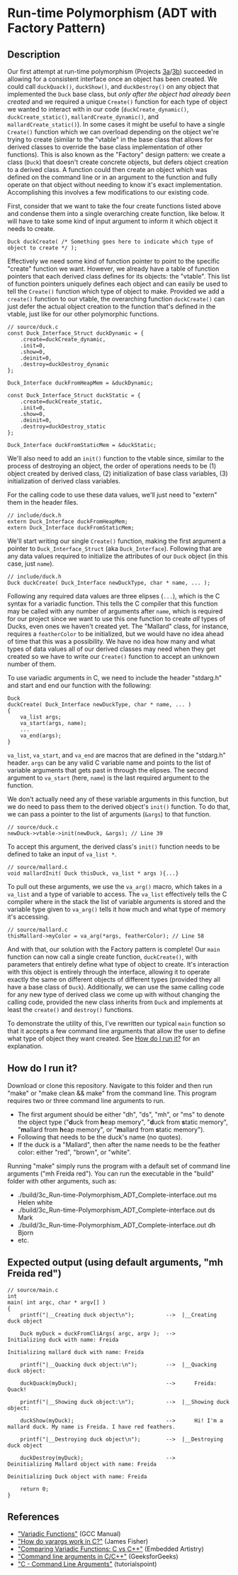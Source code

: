 # Run-time Polymorphism (ADT with Factory Pattern)

## Description

Our first attempt at run-time polymorphism (Projects [3a](https://github.com/nathancharlesjones/Comparison-of-OOP-techniques-in-C/tree/main/3a_Run-time-Polymorphism_ADT)/[3b](https://github.com/nathancharlesjones/Comparison-of-OOP-techniques-in-C/tree/main/3b_ADT-example-with-the-Template-Method-Pattern)) succeeded in allowing for a consistent interface once an object has been created. We could call `duckQuack()`, `duckShow()`, and `duckDestroy()` on any object that implemented the `Duck` base class, but _only after the object had already been created_ and we required a unique `Create()` function for each type of object we wanted to interact with in our code (`duckCreate_dynamic()`, `duckCreate_static()`, `mallardCreate_dynamic()`, and `mallardCreate_static()`). In some cases it might be useful to have a single `Create()` function which we can overload depending on the object we're trying to create (similar to the "vtable" in the base class that allows for derived classes to override the base class implementation of other functions). This is also known as the "Factory" design pattern: we create a class (`Duck`) that doesn't create concrete objects, but defers object creation to a derived class. A function could then create an object which was defined on the command line or in an argument to the function and fully operate on that object without needing to know it's exact implementation. Accomplishing this involves a few modifications to our existing code.

First, consider that we want to take the four create functions listed above and condense them into a single overarching create function, like below. It will have to take some kind of input argument to inform it which object it needs to create.

```
Duck duckCreate( /* Something goes here to indicate which type of object to create */ );
```

Effectively we need some kind of function pointer to point to the specific "create" function we want. However, we already have a table of function pointers that each derived class defines for its objects: the "vtable". This list of function pointers uniquely defines each object and can easily be used to tell the `Create()` function which type of object to make. Provided we add a `create()` function to our vtable, the overarching function `duckCreate()` can just defer the actual object creation to the function that's defined in the vtable, just like for our other polymorphic functions.

```
// source/duck.c
const Duck_Interface_Struct duckDynamic = {
    .create=duckCreate_dynamic,
    .init=0,
    .show=0,
    .deinit=0,
    .destroy=duckDestroy_dynamic
};

Duck_Interface duckFromHeapMem = &duckDynamic;

const Duck_Interface_Struct duckStatic = {
    .create=duckCreate_static,
    .init=0,
    .show=0,
    .deinit=0,
    .destroy=duckDestroy_static
};

Duck_Interface duckFromStaticMem = &duckStatic;
```

We'll also need to add an `init()` function to the vtable since, similar to the process of destroying an object, the order of operations needs to be (1) object created by derived class, (2) initialization of base class variables, (3) initialization of derived class variables.

For the calling code to use these data values, we'll just need to "extern" them in the header files.

```
// include/duck.h
extern Duck_Interface duckFromHeapMem;
extern Duck_Interface duckFromStaticMem;
```

We'll start writing our single `Create()` function, making the first argument a pointer to `Duck_Interface_Struct` (aka `Duck_Interface`). Following that are any data values required to initialize the attributes of our `Duck` object (in this case, just `name`).

```
// include/duck.h
Duck duckCreate( Duck_Interface newDuckType, char * name, ... );
```

Following any required data values are three elipses (`...`), which is the C syntax for a variadic function. This tells the C compiler that this function may be called with any number of arguments after `name`, which is required for our project since we want to use this one function to create _all_ types of Ducks, even ones we haven't created yet. The "Mallard" class, for instance, requires a `featherColor` to be initialized, but we would have no idea ahead of time that this was a possibility. We have no idea how many and what types of data values all of our derived classes may need when they get created so we have to write our `Create()` function to accept an unknown number of them.

To use variadic arguments in C, we need to include the header "stdarg.h" and start and end our function with the following:

```
Duck
duckCreate( Duck_Interface newDuckType, char * name, ... )
{
    va_list args;
    va_start(args, name);
    ...
    va_end(args);
}
```

`va_list`, `va_start`, and `va_end` are macros that are defined in the "stdarg.h" header. `args` can be any valid C variable name and points to the list of variable arguments that gets past in through the elipses. The second argument to `va_start` (here, `name`) is the last required argument to the function.

We don't actually need any of these variable arguments in this function, but we do need to pass them to the derived object's `init()` function. To do that, we can pass a pointer to the list of arguments (`&args`) to that function.

```
// source/duck.c
newDuck->vtable->init(newDuck, &args); // Line 39
```

To accept this argument, the derived class's `init()` function needs to be defined to take an input of `va_list *`.

```
// source/mallard.c
void mallardInit( Duck thisDuck, va_list * args ){...}
```

To pull out these arguments, we use the `va_arg()` macro, which takes in a `va_list` and a type of variable to access. The `va_list` effectively tells the C compiler where in the stack the list of variable arguments is stored and the variable type given to `va_arg()` tells it how much and what type of memory it's accessing.

```
// source/mallard.c
thisMallard->myColor = va_arg(*args, featherColor); // Line 58
```

And with that, our solution with the Factory pattern is complete! Our `main` function can now call a single create function, `duckCreate()`, with parameters that entirely define what type of object to create. It's interaction with this object is entirely through the interface, allowing it to operate exactly the same on different objects of different types (provided they all have a base class of `Duck`). Additionally, we can use the same calling code for any new type of derived class we come up with without changing the calling code, provided the new class inherits from `Duck` and implements at least the `create()` and `destroy()` functions.

To demonstrate the utility of this, I've rewritten our typical `main` function so that it accepts a few command line arguments that allow the user to define what type of object they want created. See [How do I run it?](https://github.com/nathancharlesjones/Comparison-of-OOP-techniques-in-C/tree/main/3c_Run-time-Polymorphism_ADT_Complete-interface#how-do-i-run-it) for an explanation.

## How do I run it?

Download or clone this repository. Navigate to this folder and then run "make" or "make clean && make" from the command line. This program requires two or three command line arguments to run.
- The first argument should be either "dh", "ds", "mh", or "ms" to denote the object type ("**d**uck from **h**eap memory", "**d**uck from **s**tatic memory", "**m**allard from **h**eap memory", or "**m**allard from **s**tatic memory").
- Following that needs to be the duck's name (no quotes).
- If the duck is a "Mallard", then after the name needs to be the feather color: either "red", "brown", or "white".

Running "make" simply runs the program with a default set of command line arguments ("mh Freida red"). You can run the executable in the "build" folder with other arguments, such as:
- ./build/3c_Run-time-Polymorphism_ADT_Complete-interface.out ms Helen white
- ./build/3c_Run-time-Polymorphism_ADT_Complete-interface.out ds Mark
- ./build/3c_Run-time-Polymorphism_ADT_Complete-interface.out dh Bjorn
- etc.

## Expected output (using default arguments, "mh Freida red")

```
// source/main.c
int
main( int argc, char * argv[] )
{   
    printf("|__Creating duck object\n");          -->  |__Creating duck object

    Duck myDuck = duckFromCliArgs( argc, argv );  -->      Initializing duck with name: Freida
                                                           Initializing mallard duck with name: Freida

    printf("|__Quacking duck object:\n");         -->  |__Quacking duck object:
    
    duckQuack(myDuck);                            -->      Freida: Quack!
    
    printf("|__Showing duck object:\n");          -->  |__Showing duck object:
    
    duckShow(myDuck);                             -->      Hi! I'm a mallard duck. My name is Freida. I have red feathers.

    printf("|__Destroying duck object\n");        -->  |__Destroying duck object

    duckDestroy(myDuck);                          -->      Deinitializing Mallard object with name: Freida
                                                           Deinitializing Duck object with name: Freida
    
    return 0;
}
```

## References
- ["Variadic Functions"](https://www.gnu.org/software/libc/manual/html_node/Variadic-Functions.html) (GCC Manual)
- ["How do varargs work in C?"](https://jameshfisher.com/2016/11/23/c-varargs/) (James Fisher)
- ["Comparing Variadic Functions: C vs C++"](https://embeddedartistry.com/blog/2017/07/14/comparing-variadic-functions-c-vs-c/) (Embedded Artistry)
- ["Command line arguments in C/C++"](https://www.geeksforgeeks.org/command-line-arguments-in-c-cpp/) (GeeksforGeeks)
- ["C - Command Line Arguments"](https://www.tutorialspoint.com/cprogramming/c_command_line_arguments.htm) (tutorialspoint)